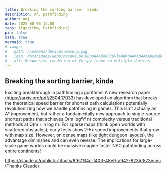 ```yaml
---
title: Breaking the sorting barrier, kinda
description: A*, pathfinding
author: omj
date: 2025-08-06 12:00
tags: Algorithm, Pathfinding]
pin: false
math: true
mermaid: true
# image:
#   path: /commons/devices-mockup.png
#   lqip: data:image/webp;base64,UklGRpoAAABXRUJQVlA4WAoAAAAQAAAADwAABwAAQUxQSDIAAAARL0AmbZurmr57yyIiqE8oiG0bejIYEQTgqiDA9vqnsUSI6H+oAERp2HZ65qP/VIAWAFZQOCBCAAAA8AEAnQEqEAAIAAVAfCWkAALp8sF8rgRgAP7o9FDvMCkMde9PK7euH5M1m6VWoDXf2FkP3BqV0ZYbO6NA/VFIAAAA
#   alt: Responsive rendering of Chirpy theme on multiple devices.
---
```



<!-- markdownlint-capture -->
<!-- markdownlint-disable -->
## Breaking the sorting barrier, kinda
<!-- markdownlint-restore -->

Exciting breakthrough in pathfinding algorithms! A new research paper (https://arxiv.org/pdf/2504.17033) has developed an algorithm that breaks the theoretical speed barrier for shortest path calculations potentially revolutionizing how we handle pathfinding in games.
This isn't actually an A* improvement, but rather a fundamentally new approach to single-source shortest paths that achieves O(m log²/³ n) complexity versus traditional methods at O(m + n log n). For sparse maps (think open worlds with scattered obstacles), early tests show 2-5x speed improvements that grow with map size. However, on dense maps (like tight dungeon layouts), the advantage diminishes and can even reverse.
The implications for large-scale game worlds could be massive imagine faster NPC pathfinding across entire continents!

https://claude.ai/public/artifacts/8f67134c-f403-48e9-a942-8235f873ecec
(Thanks Claude)